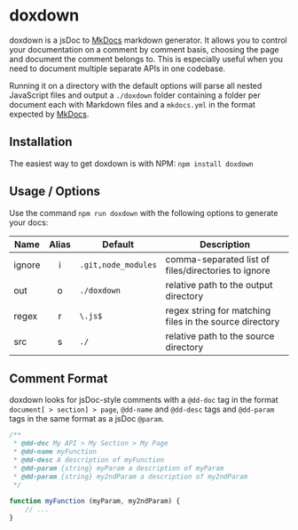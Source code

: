 # doxdown

doxdown is a jsDoc to [MkDocs](http://www.mkdocs.org/) markdown generator. It allows you to control your documentation on a comment by comment basis, choosing the page and document the comment belongs to. This is especially useful when you need to document multiple separate APIs in one codebase.

Running it on a directory with the default options will parse all nested JavaScript files and output a `./doxdown` folder containing a folder per document each with Markdown files and a `mkdocs.yml` in the format expected by [MkDocs](http://www.mkdocs.org/).

## Installation

The easiest way to get doxdown is with NPM: `npm install doxdown`

## Usage / Options

Use the command `npm run doxdown` with the following options to generate your docs:

Name | Alias | Default | Description
--- | :---: | --- | ---
ignore | i | `.git,node_modules` | comma-separated list of files/directories to ignore
out | o | `./doxdown` | relative path to the output directory
regex | r | `\.js$` | regex string for matching files in the source directory
src | s | `./` | relative path to the source directory

## Comment Format

doxdown looks for jsDoc-style comments with a `@dd-doc` tag in the format `document[ > section] > page`, `@dd-name` and `@dd-desc` tags and `@dd-param` tags in the same format as a jsDoc `@param`.

```javascript
/**
 * @dd-doc My API > My Section > My Page
 * @dd-name myFunction
 * @dd-desc A description of myFunction
 * @dd-param {string} myParam a description of myParam
 * @dd-param {string} my2ndParam a description of my2ndParam
 */
 
function myFunction (myParam, my2ndParam) {
	// ...
}
```
